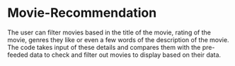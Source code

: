 # Movie-Recommendation
The user can filter movies based in the title of the movie, rating of the movie, genres they like or even a few words of the description of the movie.
The code takes input of these details and compares them with the pre-feeded data to check and filter out movies to display based on their data.
